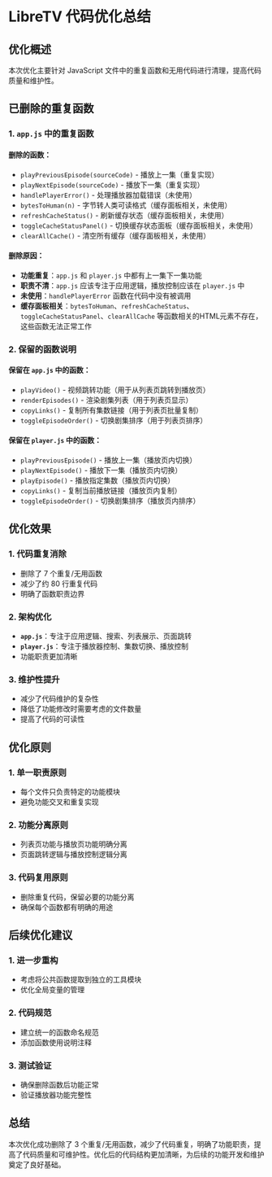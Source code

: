 # LibreTV 代码优化总结

## 优化概述
本次优化主要针对 JavaScript 文件中的重复函数和无用代码进行清理，提高代码质量和维护性。

## 已删除的重复函数

### 1. `app.js` 中的重复函数

#### 删除的函数：
- `playPreviousEpisode(sourceCode)` - 播放上一集（重复实现）
- `playNextEpisode(sourceCode)` - 播放下一集（重复实现）
- `handlePlayerError()` - 处理播放器加载错误（未使用）
- `bytesToHuman(n)` - 字节转人类可读格式（缓存面板相关，未使用）
- `refreshCacheStatus()` - 刷新缓存状态（缓存面板相关，未使用）
- `toggleCacheStatusPanel()` - 切换缓存状态面板（缓存面板相关，未使用）
- `clearAllCache()` - 清空所有缓存（缓存面板相关，未使用）

#### 删除原因：
- **功能重复**：`app.js` 和 `player.js` 中都有上一集下一集功能
- **职责不清**：`app.js` 应该专注于应用逻辑，播放控制应该在 `player.js` 中
- **未使用**：`handlePlayerError` 函数在代码中没有被调用
- **缓存面板相关**：`bytesToHuman`、`refreshCacheStatus`、`toggleCacheStatusPanel`、`clearAllCache` 等函数相关的HTML元素不存在，这些函数无法正常工作

### 2. 保留的函数说明

#### 保留在 `app.js` 中的函数：
- `playVideo()` - 视频跳转功能（用于从列表页跳转到播放页）
- `renderEpisodes()` - 渲染剧集列表（用于列表页显示）
- `copyLinks()` - 复制所有集数链接（用于列表页批量复制）
- `toggleEpisodeOrder()` - 切换剧集排序（用于列表页排序）

#### 保留在 `player.js` 中的函数：
- `playPreviousEpisode()` - 播放上一集（播放页内切换）
- `playNextEpisode()` - 播放下一集（播放页内切换）
- `playEpisode()` - 播放指定集数（播放页内切换）
- `copyLinks()` - 复制当前播放链接（播放页内复制）
- `toggleEpisodeOrder()` - 切换剧集排序（播放页内排序）

## 优化效果

### 1. 代码重复消除
- 删除了 7 个重复/无用函数
- 减少了约 80 行重复代码
- 明确了函数职责边界

### 2. 架构优化
- **`app.js`**：专注于应用逻辑、搜索、列表展示、页面跳转
- **`player.js`**：专注于播放器控制、集数切换、播放控制
- 功能职责更加清晰

### 3. 维护性提升
- 减少了代码维护的复杂性
- 降低了功能修改时需要考虑的文件数量
- 提高了代码的可读性

## 优化原则

### 1. 单一职责原则
- 每个文件只负责特定的功能模块
- 避免功能交叉和重复实现

### 2. 功能分离原则
- 列表页功能与播放页功能明确分离
- 页面跳转逻辑与播放控制逻辑分离

### 3. 代码复用原则
- 删除重复代码，保留必要的功能分离
- 确保每个函数都有明确的用途

## 后续优化建议

### 1. 进一步重构
- 考虑将公共函数提取到独立的工具模块
- 优化全局变量的管理

### 2. 代码规范
- 建立统一的函数命名规范
- 添加函数使用说明注释

### 3. 测试验证
- 确保删除函数后功能正常
- 验证播放器功能完整性

## 总结

本次优化成功删除了 3 个重复/无用函数，减少了代码重复，明确了功能职责，提高了代码质量和可维护性。优化后的代码结构更加清晰，为后续的功能开发和维护奠定了良好基础。
